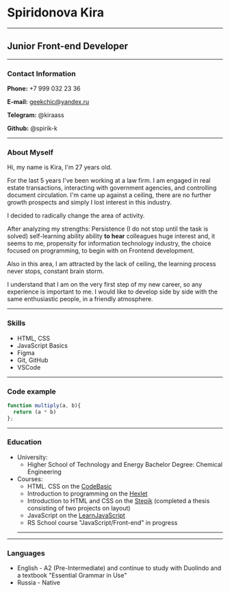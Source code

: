 # Spiridonova Kira

---

## Junior Front-end Developer

---

### Contact Information

**Phone:** +7 999 032 23 36

**E-mail:** geekchic@yandex.ru

**Telegram:** @kiraass

**Github:** @spirik-k

---

### About Myself

Hi, my name is Kira, I'm 27 years old.

For the last 5 years I've been working at a law firm. I am engaged in real estate transactions, interacting with government agencies, and controlling document circulation. I'm came up against a ceiling, there are no further growth prospects and simply I lost interest in this industry.

I decided to radically change the area of activity.

After analyzing my strengths:
Persistence (I do not stop until the task is solved)
self-learning ability
ability **to hear** colleagues
huge interest and, it seems to me, propensity for information technology industry,
the choice focused on programming, to begin with on Frontend development.

Also in this area, I am attracted by the lack of ceiling, the learning process never stops, constant brain storm.

I understand that I am on the very first step of my new career, so any experience is important to me.
I would like to develop side by side with the same enthusiastic people, in a friendly atmosphere.

---

### Skills

- HTML, CSS
- JavaScript Basics
- Figma
- Git, GitHub
- VSCode

---

### Code example

```javascript
function multiply(a, b){
  return (a * b)
};
```

---

### Education

- University:
  - Higher School of Technology and Energy
    Bachelor Degree: Chemical Engineering
- Courses:
  - HTML. CSS on the [CodeBasic](https://ru.code-basics.com/languages/html)
  - Introduction to programming on the [Hexlet](https://ru.hexlet.io/courses/introduction_to_programming)
  - Introduction to HTML and CSS on the [Stepik](https://stepik.org/course/38218/syllabus)
    (completed a thesis consisting of two projects on layout)
  - JavaScript on the [LearnJavaScript](https://learn.javascript.ru/)
  - RS School course "JavaScript/Front-end" in progress
  ***

---

### Languages

  - English - A2 (Pre-Intermediate) and continue to study with Duolindo and a textbook "Essential Grammar in Use"
  - Russia - Native